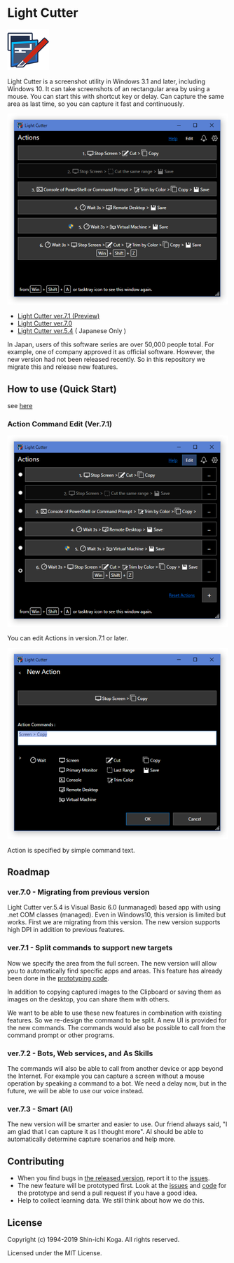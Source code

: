 # Light Cutter

![Light Cutter](HowToUse/images/LightCutter7.png) 

Light Cutter is a screenshot utility in Windows 3.1 and later, including Windows 10.
It can take screenshots of an rectangular area by using a mouse.
You can start this with shortcut key or delay.
Can capture the same area as last time, so you can capture it fast and continuously.

 ![Action Panel](HowToUse/images/ActionPanel71Dark.png)

 - [Light Cutter ver.7.1 (Preview)](https://github.com/surviveplus/Light-Cutter/releases)
 - [Light Cutter ver.7.0](https://github.com/surviveplus/Light-Cutter/releases/tag/ver.7.0.33.18)
 - [Light Cutter ver.5.4](
http://www.surviveplus.net/ja/archives/24
) ( Japanese Only )


In Japan, users of this software series are over 50,000 people total. For example, one of company approved it as official software.
However, the new version had not been released recently. So in this repository we migrate this and release new features.

## How to use (Quick Start)
see [here](HowToUse/HowToUse.md)

### Action Command Edit (Ver.7.1)

![Action Panel Edit](HowToUse/images/ActionPanelEdit71Dark.png)

You can edit Actions in version.7.1 or later. 

![Action Edit](HowToUse/images/ActionEdit71Dark.png)

Action is specified by simple command text.

## Roadmap
### ver.7.0 - Migrating from previous version
Light Cutter ver.5.4 is Visual Basic 6.0 (unmanaged) based app with using .net COM classes (managed).
Even in Windows10, this version is limited but works.
First we are migrating from this version.
The new version supports high DPI in addition to previous features.

### ver.7.1 - Split commands to support new targets
Now we specify the area from the full screen.
The new version will allow you to automatically find specific apps and areas.
This feature has already been done in the [prototyping code](https://github.com/surviveplus/Light-Cutter/tree/master/prototype/InsiderCutterPrototype).

In addition to copying captured images to the Clipboard or saving them as images on the desktop, you can share them with others.

We want to be able to use these new features in combination with existing features. So we re-design the command to be split.
A new UI is provided for the new commands.
The commands would also be possible to call from the command prompt or other programs.

### ver.7.2 - Bots, Web services, and As Skills
The commands will also be able to call from another device or app beyond the Internet.
For example you can capture a screen without a mouse operation by speaking a command to a bot.
We need a delay now, but in the future, we will be able to use our voice instead.

### ver.7.3 - Smart (AI)
The new version will be smarter and easier to use.
Our friend always said, "I am glad that I can capture it as I thought more".
AI should be able to automatically determine capture scenarios and help more.


## Contributing
 - When you find bugs in [the released version](https://github.com/surviveplus/Light-Cutter/releases), report it to the [issues](https://github.com/surviveplus/Light-Cutter/issues).
 - The new feature will be prototyped first. 
 Look at the [issues](https://github.com/surviveplus/Light-Cutter/issues) and [code](https://github.com/surviveplus/Light-Cutter/tree/master/prototype) for the prototype and send a pull request if you have a good idea. 
 - Help to collect learning data. We still think about how we do this.

## License
Copyright (c) 1994-2019 Shin-ichi Koga. All rights reserved.

Licensed under the MIT License.